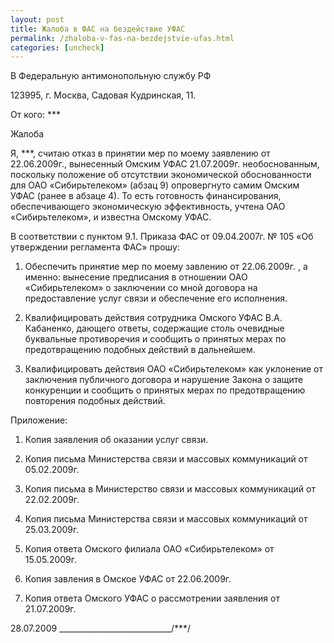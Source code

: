```yaml
---
layout: post
title: Жалоба в ФАС на бездействие УФАС
permalink: /zhaloba-v-fas-na-bezdejstvie-ufas.html
categories: [uncheck]
---
```



В Федеральную антимонопольную службу РФ

123995, г. Москва,  Садовая Кудринская, 11.

От кого: ***


Жалоба

Я, ***,  считаю отказ  в принятии мер по моему заявлению от 22.06.2009г., вынесенный Омским УФАС 21.07.2009г. необоснованным, поскольку положение об отсутствии экономической обоснованности для ОАО «Сибирьтелеком» (абзац 9) опровергнуто самим Омским УФАС (ранее в абзаце 4). То есть готовность финансирования, обеспечивающего экономическую эффективность, учтена ОАО «Сибирьтелеком», и известна Омскому УФАС.

В соответствии с пунктом 9.1. Приказа ФАС от 09.04.2007г. № 105 «Об утверждении регламента ФАС»  прошу:

1) Обеспечить принятие мер по моему завлению от 22.06.2009г. , а именно: вынесение предписания в отношении ОАО «Сибирьтелеком» о заключении со мной договора на предоставление услуг связи и обеспечение его исполнения.

2) Квалифицировать действия сотрудника Омского УФАС В.А. Кабаненко, дающего ответы, содержащие столь очевидные буквальные противоречия и сообщить о принятых мерах по предотвращению подобных действий в дальнейшем.

3) Квалифицировать действия ОАО «Сибирьтелеком» как уклонение от заключения публичного договора и нарушение Закона о защите конкуренции и сообщить о принятых мерах по предотвращению повторения подобных действий.


Приложение:

1. Копия заявления об оказании услуг связи.

2. Копия письма Министерства связи и массовых коммуникаций от 05.02.2009г.

3. Копия письма в Министерство связи и массовых коммуникаций от 22.02.2009г.

4. Копия письма Министерства связи и массовых коммуникаций от 25.03.2009г.

5. Копия ответа Омского филиала ОАО «Сибирьтелеком» от 15.05.2009г.

6. Копия завления в Омское УФАС от 22.06.2009г.

7. Копия ответа Омского УФАС  о рассмотрении заявления от 21.07.2009г.


28.07.2009						____________________________/***/

